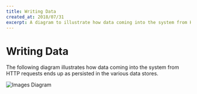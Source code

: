 ```yaml
---
title: Writing Data
created_at: 2018/07/31
excerpt: A diagram to illustrate how data coming into the system from HTTP requests ends up as persisted in the various data stores.
---
```


# Writing Data

The following diagram illustrates how data coming into the system from HTTP requests ends up as persisted in the various data stores.

![Images Diagram](images/writing-data.svg "View Larger")
